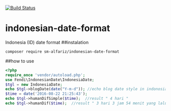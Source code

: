 [![Build Status](https://travis-ci.org/sm-alfariz/indonesian-date.svg?branch=master)](https://travis-ci.org/sm-alfariz/indonesian-date)

# indonesian-date-format
Indonesia (ID) date format
##instalation
```
composer require sm-alfariz/indonesian-date-format
```
##how to use
```php
<?php
require_once 'vendor/autoload.php';
use Fendi\IndonesianDate\IndonesiaDate;
$tgl = new IndonesiaDate;
echo $tgl->blogDate(date("Y-m-d")); //echo blog date style in indonosian format
$time = date('2016-08-22 21:25:43');
echo $tgl->humanDifSimple($time);  //result " 4 hari "
echo $tgl->humanDif($time);  //result " 3 hari 3 jam 54 menit yang lalu "

```
